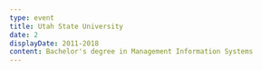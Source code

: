 ```yaml
---
type: event
title: Utah State University
date: 2
displayDate: 2011-2018
content: Bachelor's degree in Management Information Systems
---
```


